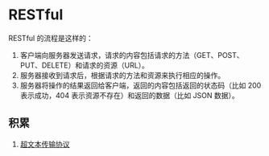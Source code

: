 # RESTful

RESTful 的流程是这样的：

1. 客户端向服务器发送请求，请求的内容包括请求的方法（GET、POST、PUT、DELETE）和请求的资源（URL）。
2. 服务器接收到请求后，根据请求的方法和资源来执行相应的操作。
3. 服务器将操作的结果返回给客户端，返回的内容包括返回的状态码（比如 200 表示成功，404 表示资源不存在）和返回的数据（比如 JSON 数据）。

## 积累
1. [超文本传输协议](../../../%E6%9C%8D%E5%8A%A1%E5%99%A8%E7%BD%91%E7%BB%9C/%E5%9F%9F%E5%90%8D%E5%92%8C%E7%BD%91%E5%9D%80%E4%BB%A5%E5%8F%8A%E8%B6%85%E6%96%87%E6%9C%AC%E4%BC%A0%E8%BE%93%E5%8D%8F%E8%AE%AE%E7%9A%84%E5%AE%9E%E9%99%85%E4%BD%BF%E7%94%A8/%E8%B6%85%E6%96%87%E6%9C%AC%E4%BC%A0%E8%BE%93%E5%8D%8F%E8%AE%AE.md)